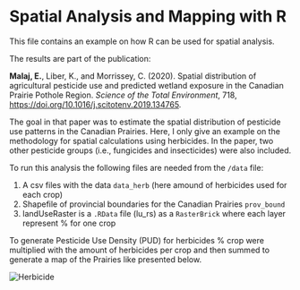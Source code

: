 # Spatial Analysis and Mapping with R

This file contains an example on how R can be used for spatial analysis.

The results are part of the publication:

**Malaj, E.**, Liber, K., and Morrissey, C. (2020). Spatial distribution of agricultural pesticide use and 
predicted wetland exposure in the Canadian Prairie Pothole Region. *Science of the Total Environment*, 718, 
https://doi.org/10.1016/j.scitotenv.2019.134765.

The goal in that paper was to estimate the spatial distribution of pesticide use patterns in the Canadian Prairies. Here, I only give an example on the methodology for spatial calculations using herbicides. In the paper, two other pesticide groups (i.e., fungicides and insecticides) were also included.

To run this analysis the following files are needed from the `/data` file:
1. A csv files with the data `data_herb` (here amound of herbicides used for each crop)
2. Shapefile of provincial boundaries for the Canadian Prairies `prov_bound`
3. landUseRaster is a `.RData` file (lu_rs) as a `RasterBrick` where each layer represent % for one crop

To generate Pesticide Use Density (PUD) for herbicides % crop were multiplied with the amount of herbicides per crop and then summed to generate a map of the Prairies like presented below.


![Herbicide](https://user-images.githubusercontent.com/54320408/94349046-3f7aa600-fffe-11ea-98be-c1b7b3a26933.png)
